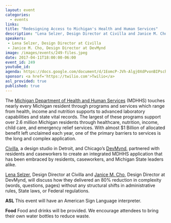 ```yaml
---
layout: event
categories:
  - events 
links:
title: "Redesigning Access to Michigan's Health and Human Services"
description: "Lena Selzer, Design Director at Civilla and Janice M. Cho, Design Director at DevMynd, will discuss how they partnered with residents and caseworkers to create a simple, usable and integrated Michigan Department of Health and Human Services application that has been embraced by residents, caseworkers, and Michigan State leaders alike."
speakers:
 - Lena Selzer, Design Director at Civilla
 - Janice M. Cho, Design Director at DevMynd
image: /images/events/249-files.jpeg
date: 2017-04-11T18:00:00-06:00
event_id: 249
youtube_id: 
agenda: https://docs.google.com/document/d/1EomcP-JVh-Algj0XdPvonBIPschoDT7duYBJc0T0WOI/edit#
sponsor: <a href='https://twilio.com'>Twilio</a>
asl_provided: true
published: true
---
```


The [Michigan Department of Health and Human Services](http://www.michigan.gov/mdhhs) (MDHHS) touches nearly every Michigan resident through programs and services which range from health, income and nutrition supports to advanced laboratory capabilities and state vital records. The largest of these programs support over 2.6 million Michigan residents through healthcare, nutrition, income, child care, and emergency relief services. With almost $1 Billion of allocated benefit left unclaimed each year, one of the primary barriers to services is the long and complex application. 

[Civilla](http://www.civilla.com/), a design studio in Detroit, and Chicago’s [DevMynd](https://www.devmynd.com/), partnered with residents and caseworkers to create an integrated MDHHS application that has been embraced by residents, caseworkers, and Michigan State leaders alike. 

[Lena Selzer](https://www.linkedin.com/in/lenaselzer/), Design Director at Civilla and [Janice M. Cho](https://www.linkedin.com/in/janice-m-cho-0572b719/), Design Director at DevMynd, will discuss how they delivered an 80% reduction in complexity (words, questions, pages) without any structural shifts in administrative rules, State laws, or Federal regulations.

**ASL** This event will have an American Sign Language interpreter.

**Food** Food and drinks will be provided. We encourage attendees to bring their own water bottles to reduce waste.